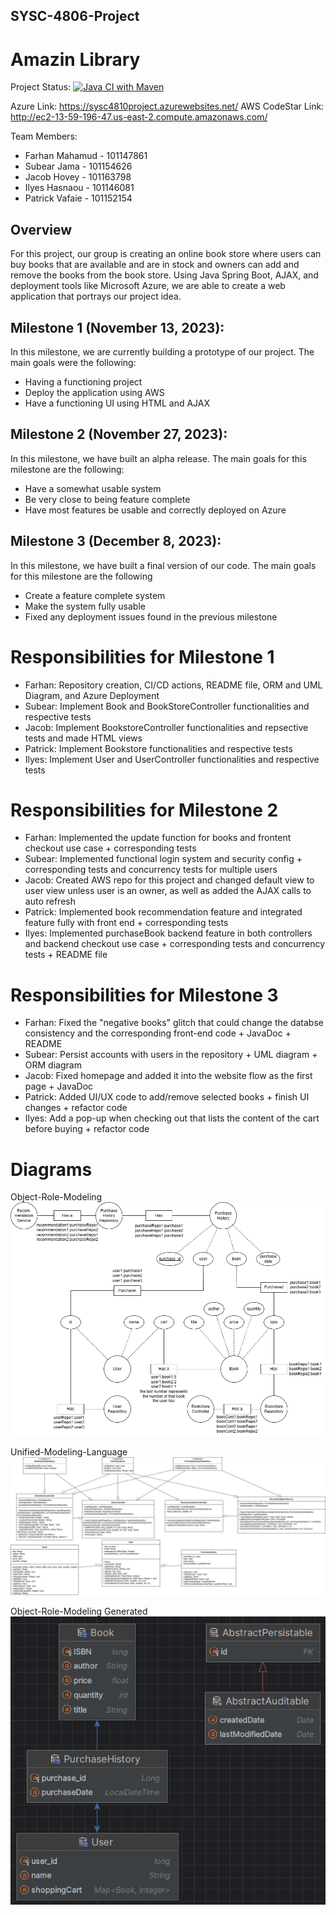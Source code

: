 ## SYSC-4806-Project
# Amazin Library

Project Status: [![Java CI with Maven](https://github.com/FARHAN-MAHAMUD/SYSC-4806-Project/actions/workflows/maven.yml/badge.svg)](https://github.com/FARHAN-MAHAMUD/SYSC-4806-Project/actions/workflows/maven.yml)

Azure Link: https://sysc4810project.azurewebsites.net/
AWS CodeStar Link: http://ec2-13-59-196-47.us-east-2.compute.amazonaws.com/

Team Members:
* Farhan Mahamud - 101147861
* Subear Jama - 101154626
* Jacob Hovey - 101163798
* Ilyes Hasnaou - 101146081
* Patrick Vafaie - 101152154

## Overview
For this project, our group is creating an online book store where users can buy books that are available and are in stock 
and owners can add and remove the books from the book store. Using Java Spring Boot, AJAX, and deployment tools like
Microsoft Azure, we are able to create a web application that portrays our project idea.

## Milestone 1 (November 13, 2023):
In this milestone, we are currently building a prototype of our project. The main goals were the following:
  - Having a functioning project
  - Deploy the application using AWS
  - Have a functioning UI using HTML and AJAX

## Milestone 2 (November 27, 2023):
In this milestone, we have built an alpha release. The main goals for this milestone are the following:
  - Have a somewhat usable system
  - Be very close to being feature complete
  - Have most features be usable and correctly deployed on Azure

## Milestone 3 (December 8, 2023):
In this milestone, we have built a final version of our code. The main goals for this milestone are the following
  - Create a feature complete system
  - Make the system fully usable
  - Fixed any deployment issues found in the previous milestone

# Responsibilities for Milestone 1
  - Farhan: Repository creation, CI/CD actions, README file, ORM and UML Diagram, and Azure Deployment
  - Subear: Implement Book and BookStoreController functionalities and respective tests
  - Jacob: Implement BookstoreController functionalities and repsective tests and made HTML views
  - Patrick: Implement Bookstore functionalities and respective tests
  - Ilyes: Implement User and UserController functionalities and respective tests

# Responsibilities for Milestone 2
  - Farhan: Implemented the update function for books and frontent checkout use case + corresponding tests
  - Subear: Implemented functional login system and security config + corresponding tests and concurrency tests for multiple users
  - Jacob: Created AWS repo for this project and changed default view to user view unless user is an owner, as well as added the AJAX calls to auto refresh
  - Patrick: Implemented book recommendation feature and integrated feature fully with front end + corresponding tests
  - Ilyes: Implemented purchaseBook backend feature in both controllers and backend checkout use case + corresponding tests and concurrency tests + README file

# Responsibilities for Milestone 3
  - Farhan: Fixed the "negative books" glitch that could change the databse consistency and the corresponding front-end code + JavaDoc + README
  - Subear: Persist accounts with users in the repository + UML diagram + ORM diagram
  - Jacob: Fixed homepage and added it into the website flow as the first page + JavaDoc
  - Patrick: Added UI/UX code to add/remove selected books + finish UI changes + refactor code
  - Ilyes: Add a pop-up when checking out that lists the content of the cart before buying + refactor code

# Diagrams
Object-Role-Modeling
![ORM Diagram](diagrams/ORM_M3.png)

Unified-Modeling-Language
![UML Diagram](diagrams/UML_M3.png)

Object-Role-Modeling Generated
![ORM Diagram](diagrams/ORM_M3_Generated.png)
